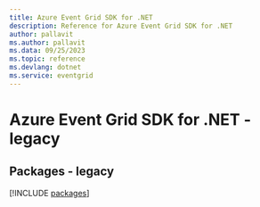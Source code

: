 ```yaml
---
title: Azure Event Grid SDK for .NET
description: Reference for Azure Event Grid SDK for .NET
author: pallavit
ms.author: pallavit
ms.data: 09/25/2023
ms.topic: reference
ms.devlang: dotnet
ms.service: eventgrid
---
```

# Azure Event Grid SDK for .NET - legacy
## Packages - legacy
[!INCLUDE [packages](event-grid-index.md)]